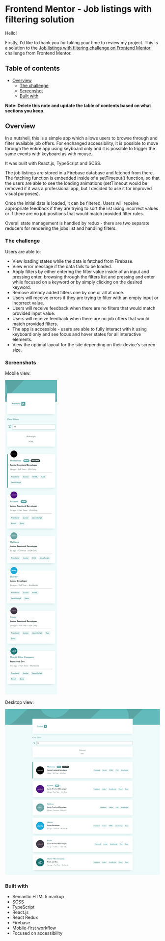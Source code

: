 # Frontend Mentor - Job listings with filtering solution

Hello!

Firstly, I'd like to thank you for taking your time to review my project. This is a solution to the [Job listings with filtering challenge on Frontend Mentor](https://www.frontendmentor.io/challenges/job-listings-with-filtering-ivstIPCt) challenge from Frontend Mentor.

## Table of contents

- [Overview](#overview)
  - [The challenge](#the-challenge)
  - [Screenshot](#screenshot)
  - [Built with](#built-with)

**Note: Delete this note and update the table of contents based on what sections you keep.**

## Overview

In a nutshell, this is a simple app which allows users to browse through and filter available job offers. For enchanged accessibility, it is possible to move through the entire app using keyboard only and it is possible to trigger the same events with keyboard as with mouse.

It was built with React.js, TypeScript and SCSS.

The job listings are stored in a Firebase database and fetched from there. The fetching function is embedded inside of a setTimeout() function, so that the users are able to see the loading animations (setTimeout would be removed if it was a professional app, but I decided to use it for improved visual purposes).

Once the initial data is loaded, it can be filtered. Users will receive appropriate feedback if they are trying to sort the list using incorrect values or if there are no job positions that would match provided filter rules.

Overall state management is handled by redux - there are two separate reducers for rendering the jobs list and handling filters.

### The challenge

Users are able to:
- View loading states while the data is fetched from Firebase.
- View error message if the data fails to be loaded.
- Apply filters by either entering the filter value inside of an input and pressing enter, browsing through the filters list and pressing and enter while focused on a keyword or by simply clicking on the desired keyword.
- Remove already added filters one by one or all at once.
- Users will receive errors if they are trying to filter with an empty input or incorrect value.
- Users will receive feedback when there are no filters that would match provided input value.
- Users will receive feedback when there are no job offers that would match provided filters.
- The app is accessible - users are able to fully interact with it using keyboard only and see focus and hover states for all interactive elements.
- View the optimal layout for the site depending on their device's screen size.

### Screenshots

Mobile view:

![](./public//screenshots/preview-mobile.png)

Desktop view:

![](./public//screenshots/preview-desktop.png)


### Built with

- Semantic HTML5 markup
- SCSS
- TypeScript
- React.js
- React Redux
- Firebase
- Mobile-first workflow
- Focused on accessibility